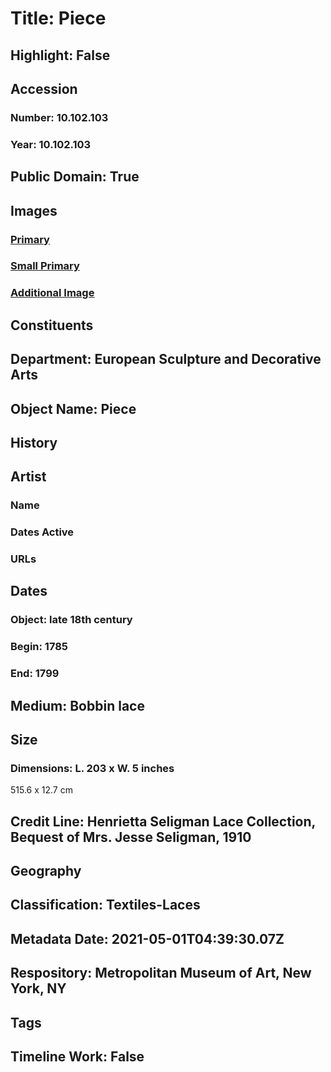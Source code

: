 # Title: Piece
## Highlight: False
## Accession
### Number: 10.102.103
### Year: 10.102.103
## Public Domain: True
## Images
### [Primary](https://images.metmuseum.org/CRDImages/es/original/DP16714.jpg)
### [Small Primary](https://images.metmuseum.org/CRDImages/es/web-large/DP16714.jpg)
### [Additional Image](https://images.metmuseum.org/CRDImages/es/original/DP16714_10.102.103.jpg)
## Constituents
## Department: European Sculpture and Decorative Arts
## Object Name: Piece
## History
## Artist
### Name
### Dates Active
### URLs
## Dates
### Object: late 18th century
### Begin: 1785
### End: 1799
## Medium: Bobbin lace
## Size
### Dimensions: L. 203 x W. 5 inches
515.6 x 12.7 cm
## Credit Line: Henrietta Seligman Lace Collection, Bequest of Mrs. Jesse Seligman, 1910
## Geography
## Classification: Textiles-Laces
## Metadata Date: 2021-05-01T04:39:30.07Z
## Respository: Metropolitan Museum of Art, New York, NY
## Tags
## Timeline Work: False